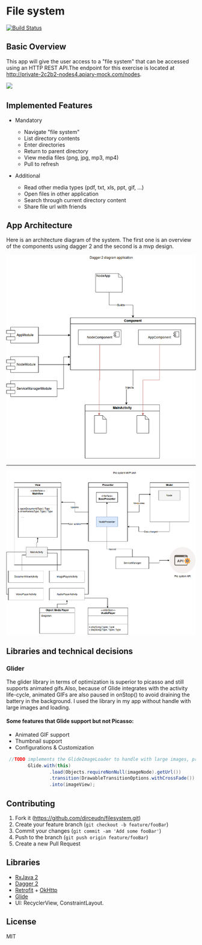 # File system

[![Build Status](https://travis-ci.org/anfederico/Clairvoyant.svg?branch=master)](https://travis-ci.org/anfederico/Clairvoyant)

## Basic Overview

 This app will give the user access to a "file system" that can be accessed using an HTTP REST API.The endpoint for this     exercise is located at http://private-2c2b2-nodes4.apiary-mock.com/nodes.

![](header.png)

## Implemented Features

* Mandatory
  - Navigate "file system" 
  - List directory contents 
  - Enter directories 
  - Return to parent directory 
  - View media files (png, jpg, mp3, mp4) 
  - Pull to refresh 
  
* Additional
  - Read other media types (pdf, txt, xls, ppt, gif, ...) 
  - Open files in other application 
  - Search through current directory content 
  - Share file url with friends

## App Architecture

Here is an architecture diagram of the system. The first one is an overview of the components using dagger 2 and the second is a mvp design.

![alt text](https://github.com/dirceudn/filesystem/blob/master/filesystem.png)

-----

![alt text](https://github.com/dirceudn/filesystem/blob/master/filesystemMvp(1).png)


## Libraries and technical decisions

### Glider
The glider library in terms of optimization is superior to picasso and still supports animated gifs.Also, because of Glide integrates with the activity life-cycle, animated GIFs are also paused in onStop() to avoid draining the battery in the background. I used the library in my app without handle with large images and loading.
#### Some features that Glide support but not Picasso:
* Animated GIF support
* Thumbnail support
* Configurations & Customization


```java
 //TODO implements the GlideImageLoader to handle with large images, progress and cache.
        Glide.with(this)
                .load(Objects.requireNonNull(imageNode).getUrl())
                .transition(DrawableTransitionOptions.withCrossFade())
                .into(imageView);
```

## Contributing

1. Fork it (https://github.com/dirceudn/filesystem.git)
2. Create your feature branch (`git checkout -b feature/fooBar`)
3. Commit your changes (`git commit -am 'Add some fooBar'`)
4. Push to the branch (`git push origin feature/fooBar`)
5. Create a new Pull Request

## Libraries

* [RxJava 2](https://github.com/ReactiveX/RxJava)
* [Dagger 2](https://github.com/google/dagger)
* [Retrofit](https://github.com/square/retrofit) + [OkHttp](https://github.com/square/okhttp)
* [Glide](https://github.com/bumptech/glide)
* UI: RecyclerView, ConstraintLayout.

## License

MIT

